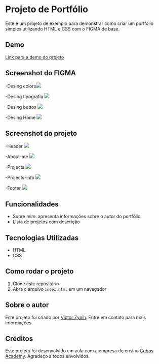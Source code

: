 # Projeto de Portfólio

Este é um projeto de exemplo para demonstrar como criar um portfólio simples utilizando HTML e CSS com o FIGMA de base.

## Demo

[Link para a demo do projeto](https://github.com/ZynihVic/Portifolio-frontent-prjct)

## Screenshot do FIGMA 

-Desing colors![](./assets/screenshots/figma-colors.png)

-Desing tipografia ![](./assets/screenshots/figma-tipografia.png)

-Desing buttos 
![](./assets/screenshots/figma-buttons.png)

-Desing Home 
![](./assets/screenshots/figma-home.png)
## Screenshot do projeto

-Header ![](./assets/screenshots/header.png)

-About-me ![](./assets/screenshots/about-me.png)

-Projects ![](./assets/screenshots/Projects.png)

-Projects-info ![](./assets/screenshots/projects-info.png)

-Footer ![](./assets/screenshots/footer.png)

## Funcionalidades

- Sobre mim: apresenta informações sobre o autor do portfólio 
- Lista de projetos com descrição

## Tecnologias Utilizadas

- HTML
- CSS

## Como rodar o projeto

1. Clone este repositório
2. Abra o arquivo `index.html` em um navegador

## Sobre o autor

Este projeto foi criado por [Victor Zynih](https://github.com/ZynihVic). Entre em contato para mais informações.

## Créditos 
Este projeto foi desenvolvido em aula com a empresa de ensino [Cubos Academy](https://cubos.academy/). Agradeço a todos envolvidos.

